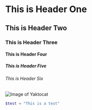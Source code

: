 # This is Header One
## This is Header Two
### This is Header Three
#### This is Header Four
##### This is Header Five
###### This is Header Six
![Image of Yaktocat](https://octodex.github.com/images/yaktocat.png)
``` powershell
$test = "This is a test"
```
